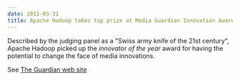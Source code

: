 ```yaml
---
date: 2011-03-31
title: Apache Hadoop takes top prize at Media Guardian Innovation Awards
---
```

<!---
  Licensed under the Apache License, Version 2.0 (the "License");
  you may not use this file except in compliance with the License.
  You may obtain a copy of the License at

   https://www.apache.org/licenses/LICENSE-2.0

  Unless required by applicable law or agreed to in writing, software
  distributed under the License is distributed on an "AS IS" BASIS,
  WITHOUT WARRANTIES OR CONDITIONS OF ANY KIND, either express or implied.
  See the License for the specific language governing permissions and
  limitations under the License. See accompanying LICENSE file.
-->

Described by the judging panel as a "Swiss army knife of the 21st
century", Apache Hadoop picked up the *innovator of the year* award for
having the potential to change the face of media innovations.

See [The Guardian web
site](http://www.guardian.co.uk/technology/2011/mar/25/media-guardian-innovation-awards-apache-hadoop)

